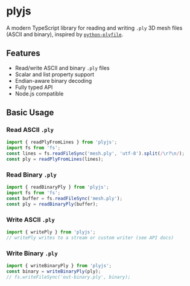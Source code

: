 # plyjs

A modern TypeScript library for reading and writing `.ply` 3D mesh files (ASCII and binary), inspired by [`python-plyfile`](https://github.com/dranjan/python-plyfile).

## Features

- Read/write ASCII and binary `.ply` files
- Scalar and list property support
- Endian-aware binary decoding
- Fully typed API
- Node.js compatible

## Basic Usage

### Read ASCII `.ply`
```ts
import { readPlyFromLines } from 'plyjs';
import fs from 'fs';
const lines = fs.readFileSync('mesh.ply', 'utf-8').split(/\r?\n/);
const ply = readPlyFromLines(lines);
```

### Read Binary `.ply`
```ts
import { readBinaryPly } from 'plyjs';
import fs from 'fs';
const buffer = fs.readFileSync('mesh.ply');
const ply = readBinaryPly(buffer);
```

### Write ASCII `.ply`
```ts
import { writePly } from 'plyjs';
// writePly writes to a stream or custom writer (see API docs)
```

### Write Binary `.ply`
```ts
import { writeBinaryPly } from 'plyjs';
const binary = writeBinaryPly(ply);
// fs.writeFileSync('out-binary.ply', binary);
```